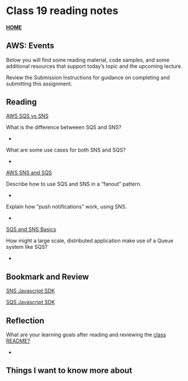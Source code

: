 # Class 19 reading notes

#### [HOME](https://cesarderio.github.io/reading-notes/)

## AWS: Events

Below you will find some reading material, code samples, and some additional resources that support today’s topic and the upcoming lecture.

Review the Submission Instructions for guidance on completing and submitting this assignment.

## Reading

[AWS SQS vs SNS](https://medium.com/awesome-cloud/aws-difference-between-sqs-and-sns-61a397bf76c5)

What is the difference betweeen SQS and SNS?

*

What are some use cases for both SNS and SQS?

*

[AWS SNS and SQS](https://www.youtube.com/watch?v=mXk0MNjlO7A)

Describe how to use SQS and SNS in a “fanout” pattern.

*

Explain how “push notifications” work, using SNS.

*

[SQS and SNS Basics](https://www.youtube.com/watch?v=UesxWuZMZqI)

How might a large scale, distributed application make use of a Queue system like SQS?

*

## Bookmark and Review

[SNS Javascript SDK](https://docs.aws.amazon.com/AWSJavaScriptSDK/latest/AWS/SNS.html)

[SQS Javascript SDK](https://docs.aws.amazon.com/AWSJavaScriptSDK/latest/AWS/SQS.html)

## Reflection

What are your learning goals after reading and reviewing the [class README?](https://codefellows.github.io/code-401-javascript-guide/curriculum/class-06/)

*

## Things I want to know more about
